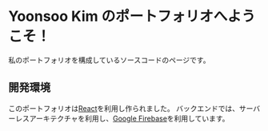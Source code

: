 # Yoonsoo Kim のポートフォリオへようこそ！

私のポートフォリオを構成しているソースコードのページです。

## 開発環境

このポートフォリオは[React](https://ja.reactjs.org/)を利用し作られました。
バックエンドでは、サーバーレスアーキテクチャを利用し、[Google Firebase](https://google.com)を利用しています。
